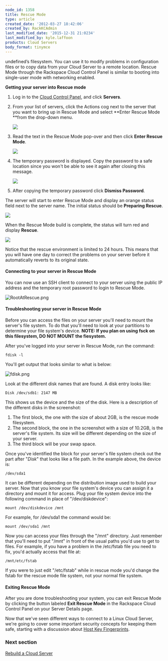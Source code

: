 ```yaml
---
node_id: 1358
title: Rescue Mode
type: article
created_date: '2012-03-27 18:42:06'
created_by: RackKCAdmin
last_modified_date: '2015-12-31 21:0234'
last_modified_by: kyle.laffoon
products: Cloud Servers
body_format: tinymce
---
```


undefined&rsquo;s filesystem. You can use it to modify problems in configuration
files or to copy data from your Cloud Server to a remote location.
Rescue Mode through the Rackspace Cloud Control Panel is similar to
booting into single-user mode with networking enabled.

**Getting your server into Rescue mode**

1.  Log in to the [Cloud Control Panel](https://mycloud.rackspace.com/),
    and click **Servers**.
2.  From your list of servers, click the Actions cog next to the server
    that you want to bring up in Rescue Mode and select **Enter Rescue
    Mode **from the drop-down menu.

    ![](http://www.rackspace.com/knowledge_center/sites/default/files/field/image/Enter%20Rescue%20Mode%20in%20Action%20Cog.png)

3.  Read the text in the Rescue Mode pop-over and then click **Enter
    Rescue Mode**.

    ![](http://www.rackspace.com/knowledge_center/sites/default/files/field/image/Enter%20Rescue%20Mode.png)

4.  The temporary password is displayed. Copy the password to a safe
    location since you won't be able to see it again after closing this
    message.

    ![](http://www.rackspace.com/knowledge_center/sites/default/files/field/image/Rescue%20Mode%20Temporary%20Password_2.png)

5.  After copying the temporary password click **Dismiss Password**.

The server will start to enter Rescue Mode and display an orange status
field next to the server name. The initial status should be **Preparing
Rescue**.

![](http://www.rackspace.com/knowledge_center/sites/default/files/field/image/Preparing%20Rescue%20Mode.png)

When the Rescue Mode build is complete, the status will turn red and
display **Rescue**.

![](http://www.rackspace.com/knowledge_center/sites/default/files/field/image/server_in_rescue.png)

Notice that the rescue environment is limited to 24 hours. This means
that you will have one day to correct the problems on your server before
it automatically reverts to its original state.

#### Connecting to your server in Rescue Mode

You can now use an SSH client to connect to your server using the public
IP address and the temporary root password to login to Rescue Mode.

![RootAtRescue.png](http://c579335.r35.cf2.rackcdn.com/RootAtRescue.png)

#### Troubleshooting your server in Rescue Mode

Before you can access the files on your server you'll need to mount the
server's file system. To do that you'll need to look at your partitions
to determine your file system's device. **NOTE: If you plan on using
fsck on this filesystem, DO NOT MOUNT the fiesystem.**

After you've logged into your server in Rescue Mode, run the command:

    fdisk -l

You'll get output that looks similar to what is below:

![fdisk.png](http://c579335.r35.cf2.rackcdn.com/fdisk.png)

Look at the different disk names that are found. A disk entry looks
like:

    Disk /dev/sdb1: 2147 MB

This shows us the device and the size of the disk. Here is a description
of the different disks in the screenshot:

1.  The first block, the one with the size of about 2GB, is the rescue
    mode filesystem.
2.  The second block, the one in the screenshot with a size of 10.2GB,
    is the server's file system. Its size will be different depending on
    the size of your server.
3.  The third block will be your swap space.

Once you've identified the block for your server's file system check out
the part after "*Disk*" that looks like a file path. In the example
above, the device is:

    /dev/sda1

It can be different depending on the distribution image used to build
your server.  Now that you know your file system's device you can assign
it a directory and mount it for access. Plug your file system device
into the following command in place of "/dev/diskdevice":

    mount /dev/diskdevice /mnt

For example, for /dev/sda1 the command would be:

`mount /dev/sda1 /mnt`

Now you can access your files through the "/mnt" directory. Just
remember that you'll need to put "/mnt" in front of the usual paths
you'd use to get to files. For example, if you have a problem in the
/etc/fstab file you need to fix, you'd actually access that file at:

    /mnt/etc/fstab

If you were to just edit "/etc/fstab" while in rescue mode you'd change
the fstab for the rescue mode file system, not your normal file system.

#### **Exiting Rescue Mode**

After you are done troubleshooting your system, you can exit Rescue Mode
by clicking the button labeled **Exit Rescue Mode** in the Rackspace
Cloud Control Panel on your Server Details page.

Now that we've seen different ways to connect to a Linux Cloud Server,
we're going to cover some important security concepts for keeping them
safe, starting with a discussion about [Host Key
Fingerprints](http://www.rackspace.com/knowledge_center/article/rackspace-cloud-essentials-checking-a-server-s-ssh-host-fingerprint-with-the-web-console).

 

### Next section

[Rebuild a Cloud
Server](https://www.rackspace.com/knowledge_center/article/managing-your-server-rebuild-a-cloud-server)

